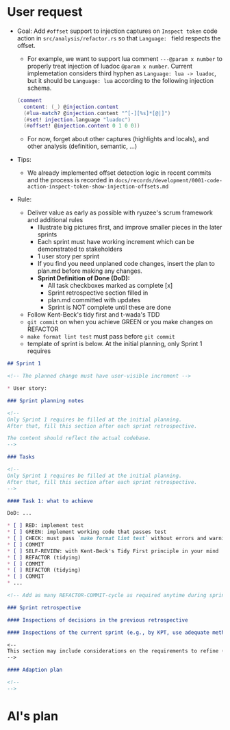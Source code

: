 # User request

* Goal: Add `#offset` support to injection captures on `Inspect token` code action in `src/analysis/refactor.rs` so that `Language: ` field respects the offset.
    * For example, we want to support lua comment `---@param x number` to properly treat injection of luadoc `@param x number`. Current implemetation considers third hyphen as `Language: lua -> luadoc`, but it should be `Language: lua` according to the following injection schema.

    ```lua
    (comment
      content: (_) @injection.content
      (#lua-match? @injection.content "^[-][%s]*[@|]")
      (#set! injection.language "luadoc")
      (#offset! @injection.content 0 1 0 0))
    ```

    * For now, forget about other captures (highlights and locals), and other analysis (definition, semantic, ...)

* Tips:
    * We already implemented offset detection logic in recent commits and the process is recorded in `docs/records/development/0001-code-action-inspect-token-show-injection-offsets.md`

* Rule:
    * Deliver value as early as possible with ryuzee's scrum framework and additional rules
        * Illustrate big pictures first, and improve smaller pieces in the later sprints
        * Each sprint must have working increment which can be demonstrated to stakeholders
        * 1 user story per sprint
        * If you find you need unplaned code changes, insert the plan to plan.md before making any changes.
        * **Sprint Definition of Done (DoD):**
            * All task checkboxes marked as complete [x]
            * Sprint retrospective section filled in
            * plan.md committed with updates
            * Sprint is NOT complete until these are done
    * Follow Kent-Beck's tidy first and t-wada's TDD
    * `git commit` on when you achieve GREEN or you make changes on REFACTOR
    * `make format lint test` must pass before `git commit`
    * template of sprint is below. At the initial planning, only Sprint 1 requires 

``` markdown
## Sprint 1

<!-- The planned change must have user-visible increment -->

* User story:

### Sprint planning notes

<!-- 
Only Sprint 1 requires be filled at the initial planning.
After that, fill this section after each sprint retrospective.

The content should reflect the actual codebase.
-->

### Tasks

<!-- 
Only Sprint 1 requires be filled at the initial planning.
After that, fill this section after each sprint retrospective.
-->

#### Task 1: what to achieve

DoD: ...

* [ ] RED: implement test
* [ ] GREEN: implement working code that passes test
* [ ] CHECK: must pass `make format lint test` without errors and warnings
* [ ] COMMIT
* [ ] SELF-REVIEW: with Kent-Beck's Tidy First principle in your mind
* [ ] REFACTOR (tidying)
* [ ] COMMIT
* [ ] REFACTOR (tidying)
* [ ] COMMIT
* ...

<!-- Add as many REFACTOR-COMMIT-cycle as required anytime during sprint -->

### Sprint retrospective

#### Inspections of decisions in the previous retrospective

#### Inspections of the current sprint (e.g., by KPT, use adequate method for each sprint)

<--
This section may include considerations on the requirements to refine (or change) the subsequent sprint
-->

#### Adaption plan

<!--
-->
```

# AI's plan
